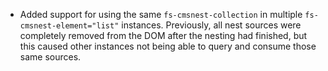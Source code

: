 - Added support for using the same `fs-cmsnest-collection` in multiple `fs-cmsnest-element="list"` instances.
  Previously, all nest sources were completely removed from the DOM after the nesting had finished, but this caused other instances not being able to query and consume those same sources.
